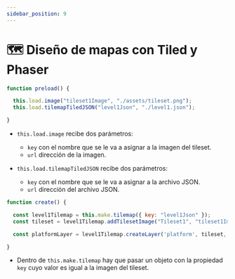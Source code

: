 ```yaml
---
sidebar_position: 9
---
```


# 🗺️ Diseño de mapas con Tiled y Phaser

```js
function preload() {

  this.load.image("tileset1Image", "./assets/tileset.png");
  this.load.tilemapTiledJSON("level1Json", "./level1.json");

}
```

* `this.load.image` recibe dos parámetros: 
  - `key` con el nombre que se le va a asignar a la imagen del tileset.
  - `url` dirección de la imagen.

* `this.load.tilemapTiledJSON` recibe dos parámetros:
  - `key` con el nombre que se le va a asignar a la archivo JSON.
  - `url` dirección del archivo JSON.

```js
function create() {

  const level1Tilemap = this.make.tilemap({ key: "level1Json" });
  const tileset = level1Tilemap.addTilesetImage("Tileset1", "tileset1Image"); // nombre del tileset en Tiled, el nombre de la imagen importada como this.load.image

  const platformLayer = level1Tilemap.createLayer('platform', tileset, 0, 0);

}
```

* Dentro de `this.make.tilemap` hay que pasar un objeto con la propiedad `key` cuyo valor es igual a la imagen del tileset.